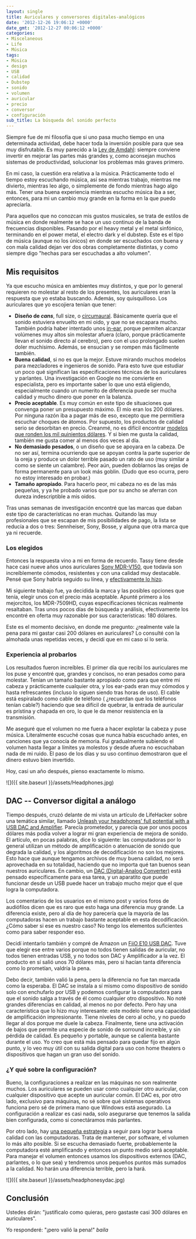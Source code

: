 ```yaml
---
layout: single
title: Auriculares y conversores digitales-analógicos
date: '2012-12-26 19:06:12 +0000'
date_gmt: '2012-12-27 00:06:12 +0000'
categories:
- Miscelaneous
- Life
- Música
tags:
- Música
- design
- USB
- calidad
- Dubstep
- sonido
- volumen
- auricular
- precio
- conversor
- configuración
sub_title: La búsqueda del sonido perfecto
---
```


Siempre fue de mi filosofía que si uno pasa mucho tiempo en una determinada actividad, debe hacer toda la inversión posible para que sea muy disfrutable. Es muy parecido a la [Ley de Amdahl](http://en.wikipedia.org/wiki/Amdahl's_law): siempre conviene invertir en mejorar las partes más grandes y, como aconsejan muchos sistemas de productividad, solucionar los problemas más graves primero.

En mi caso, la cuestión era relativa a la música. Prácticamente todo el tiempo estoy escuchando música, así sea mientras trabajo, mientras me divierto, mientras leo algo, o simplemente de fondo mientras hago algo más. Tener una buena experiencia mientras escucho música iba a ser, entonces, para mi un cambio muy grande en la forma en la que puedo apreciarla.

Para aquellos que no conozcan mis gustos musicales, se trata de estilos de música en donde realmente se hace un uso continuo de la banda de frecuencias disponibles. Pasando por el heavy metal y el metal sinfónico, terminando en el power metal, el electro dark y el dubstep. Este es el tipo de música (aunque no los únicos) en donde ser escuchados con buena y con mala calidad dejan ver dos obras completamente distintas, y como siempre digo "hechas para ser escuchadas a alto volumen".

<!--more-->
## Mis requisitos

Ya que escucho música en ambientes muy distintos, y que por lo general requieren no molestar al resto de los presentes, los auriculares eran la respuesta que yo estaba buscando. Además, soy quisquilloso. Los auriculares que yo escojiera tenían que tener:

- **Diseño de _cans_**, full size, o [circumaural](http://en.wikipedia.org/wiki/Headphones#Circumaural). Básicamente quería que el sonido estuviera envuelto en mi oido, y que no se escapara mucho. También podría haber intentado unos [in-ear](http://en.wikipedia.org/wiki/Headphones#In-ear_headphones), porque permiten alcanzar volúmenes muy altos sin molestar afuera (claro, porque prácticamente llevan el sonido directo al cerebro), pero con el uso prolongado suelen doler muchísimo. Además, se ensucian y se rompen más fácilmente también.
- **Buena calidad**, si no es que la mejor. Estuve mirando muchos modelos para mezcladores e ingenieros de sonido. Para esto tuve que estudiar un poco qué significan las especificaciones técnicas de los auriculares y parlantes. Una investigación en Google no me convierte en especialista, pero es importante saber lo que uno está eligiendo, especialmente cuando un numerito de diferencia puede ser mucha calidad y mucho dinero que poner en la balanza.
- **Precio aceptable**. Es muy común en este tipo de situaciones que convenga poner un presupuesto máximo. El mío eran los 200 dólares. Por ninguna razón iba a pagar más de eso, excepto que me permitiera escuchar choques de átomos. Por supuesto, los productos de calidad serio se desorbitan en precio. Creanmé, no es difícil encontrar [modelos que ronden los mil quinientos dólares](http://www.sennheiserusa.com/dynamic-stereo-headphones-high-sound-quality_500319). Y si bien me gusta la calidad, también me gusta comer al menos dos veces al día.
- **No demasiado pesados**, o un diseño que se apoyara en la cabeza. De no ser así, termina ocurriendo que se apoyan contra la parte superior de la oreja y produce un dolor terrible pasado un rato de uso (muy similar a como se siente un calambre). Peor aún, pueden doblarnos las orejas de forma permanente para un look más goblin. (Dudo que eso ocurra, pero no estoy interesado en probar.)
- **Tamaño apropiado**. Para hacerlo peor, mi cabeza no es de las más pequeñas, y ya he probado varios que por su ancho se aferran con dureza indescriptible a mis oidos.

Tras unas semanas de investigación encontré que las marcas que daban este tipo de características no eran muchas. Quitando las muy profesionales que se escapan de mis posibilidades de pago, la lista se reducía a dos o tres: Sennheiser, Sony, Bosse, y alguna que otra marca que ya ni recuerde.

### Los elegidos

Entonces la respuesta vino a mi en forma de recuerdo. Tassy tiene desde hace casi nueve años unos auriculares [Sony MDR-V150](http://www.amazon.com/Sony-MDR-V150-Monitor-Series-Headphones/dp/B000092YPR), que todavía son increíblemente cómodos, resistentes y con una calidad muy destacable. Pensé que Sony habría seguido su línea, y [efectivamente lo hizo](http://en.wikipedia.org/wiki/Sony_MDR-V6).

Mi siguiente trabajo fue, ya decidida la marca y las posibles opciones que tenía, elegir unos con el precio más aceptable. Apunté primero a los mejorcitos, los MDR-7509HD, cuyas especificaciones técnicas realmente resaltaban. Tras unos pocos días de búsqueda y análisis, efectivamente los encontré en oferta muy razonable por sus características: 180 dólares.

Este es el momento decisivo, en donde me pregunto:  ¿realmente vale la pena para mi gastar casi 200 dólares en auriculares? Lo consulté con la almohada unas repetidas veces, y decidí que en mi caso sí lo sería.

### Experiencia al probarlos

Los resultados fueron increíbles. El primer día que recibí los auriculares me los puse y encontré que, grandes y concisos, no eran pesados como para molestar. Tenían un tamaño bastante apropiado como para que entre mi cabeza y prácticamente cualquier otra, y los ear-pads eran muy cómodos y hasta refrescantes (incluso lo siguen siendo tras horas de uso). El cable está espiralado como cable de teléfono ( ¿recuerdan que los teléfonos tenían cable?) haciendo que sea difícil de quebrar, la entrada de auricular es prístina y chapada en oro, lo que le da menor resistencia en la transmisión.

Me aseguré que el volumen no me fuera a hacer explotar la cabeza y puse música. Literalmente escuché cosas que nunca había escuchado antes, en canciones que ya conocía de memoria. Fui gradualmente subiendo el volumen hasta llegar a límites ya molestos y desde afuera no escuchaban nada de mi ruido. El paso de los días y su uso continuo demostraron que el dinero estuvo bien invertido.

Hoy, casi un año después, pienso exactamente lo mismo.

![]({{ site.baseurl }}/assets/Headphones.jpg)

## DAC -- Conversor digital a análogo

Tiempo después, cruzó delante de mi vista un artículo de LifeHacker sobre una temática similar, llamado [Unleash your headphones' full potential with a USB DAC and Amplifier](http://lifehacker.com/5903575/unleash-your-headphones-full-potential-with-a-usb-dac-and-amplifier). Parecía prometedor, y parecía que por unos pocos dólares más podía volver a lograr mi gran experiencia de mejora de sonido. El artículo, en pocas palabras, dice lo siguiente: las computadoras por lo general utilizan un método de amplificación o atenuación de sonido que degrada la calidad, y los algoritmos de decodificación no son los mejores. Esto hace que aunque tengamos archivos de muy buena calidad, no será aprovechada en su totalidad, haciendo que no importa qué tan buenos sean nuestros auriculares. En cambio, un [DAC (Digital-Analog Converter)](http://en.wikipedia.org/wiki/Digital-to-analog_converter) está pensado específicamente para esa tarea, y un aparatito que puede funcionar desde un USB puede hacer un trabajo mucho mejor que el que logra la computadora.

Los comentarios de los usuarios en el mismo post y varios foros de audiófilos dicen que es raro que esto haga una diferencia muy grande. La diferencia existe, pero al día de hoy parecería que la mayoría de las computadoras hacen un trabajo bastante aceptable en esta decodificación.  ¿Cómo saber si ese es nuestro caso? No tengo los elementos suficientes como para saber responder eso.

Decidí intentarlo también y compré de Amazon un [FiiO E10 USB DAC](http://www.amazon.com/FiiO-E10-USB-Headphone-Amplifier/dp/B005VO7LG6). Tuve que elegir ese entre varios porque no todos tienen salidas de auricular, no todos tienen entradas USB, y no todos son DAC y Amplificador a la vez. El producto en sí salió unos 70 dólares más, pero si hacían tanta diferencia como lo prometían, valdría la pena.

Debo decir, también valió la pena, pero la diferencia no fue tan marcada como la esperaba. El DAC se instala a sí mismo como dispositivo de sonido solo con enchufarlo por USB y podemos configurar la computadora para que el sonido salga a través de él como cualquier otro dispositivo. No noté grandes diferencias en calidad, al menos no por defecto. Pero hay una característica que lo hizo muy interesante: este modelo tiene una capacidad de amplificación impresionante. Tiene niveles de cero al ocho, y no puedo llegar al dos porque me duele la cabeza. Finalmente, tiene una activación de bajos que permite una especie de sonido de sorround increíble, y sin pérdida de calidad. Es pequeño y portable, aunque se calienta bastante durante el uso. Yo creo que está más pensado para quedar fijo en algún punto, y lo veo muy útil con su salida digital para uso con home theaters o dispositivos que hagan un gran uso del sonido.

### ¿Y qué sobre la configuración?

Bueno, la configuraciones a realizar en las máquinas no son realmente muchos. Los auriculares se pueden usar como cualquier otro auricular, con cualquier dispositivo que acepte un auricular común. El DAC es, por otro lado, exclusivo para máquinas, no sé sobre qué sistemas operativos funciona pero sé de primera mano que Windows está asegurado. La configuración a realizar es casi nada, solo asegurarse que tenemos la salida bien configurada, como si conectáramos más parlantes.

Por otro lado, hay [una pequeña estrategia](http://superuser.com/q/492281/94180) a seguir para lograr buena calidad con las computadoras. Trata de mantener, por software, el volumen lo más alto posible. Si se escucha demasiado fuerte, probablemente la computadora esté amplificando y entonces un punto medio será aceptable. Para manejar el volumen entonces usamos los dispositivos externos (DAC, parlantes, o lo que sea) y tendremos unos pequeños puntos más sumados a la calidad. No harán una diferencia terrible, pero la hará.

![]({{ site.baseurl }}/assets/headphonesydac.jpg)

## Conclusión

Ustedes dirán: "justificalo como quieras, pero gastaste casi 300 dólares en auriculares".

Yo responderé: "¡pero valió la pena!" _*baila*_
